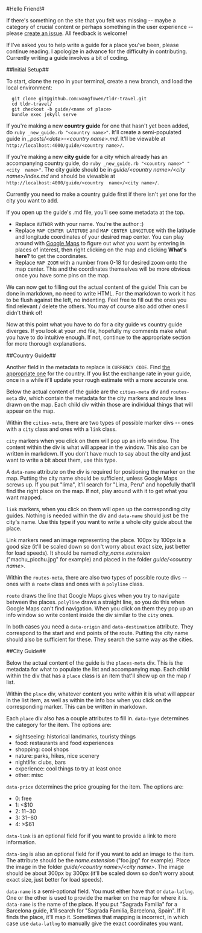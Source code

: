 #Hello Friend!#

If there's something on the site that you felt was missing -- maybe a category 
of crucial content or perhaps something in the user experience -- please [create 
an issue](https://github.com/wangfowen/tldr-travel/issues). All feedback is 
welcome!

If I've asked you to help write a guide for a place you've been, please continue 
reading. I apologize in advance for the difficulty in contributing. Currently 
writing a guide involves a bit of coding.

##Initial Setup##

To start, clone the repo in your terminal, create a new branch, and load the 
local environment:

```
  git clone git@github.com:wangfowen/tldr-travel.git
  cd tldr-travel/
  git checkout -b guide/<name of place>
  bundle exec jekyll serve
```

If you're making a new __country guide__ for one that hasn't yet been added, do 
`ruby _new_guide.rb "<country name>"`. It'll create a semi-populated guide in 
_\_posts/\<date\>-\<country name\>.md_. It'll be viewable at 
`http://localhost:4000/guide/<country name>/`.

If you're making a new __city guide__ for a city which already has an 
accompanying country guide, do `ruby _new_guide.rb "<country name>" "<city 
name>"`.  The city guide should be in _guide/\<country name\>/\<city 
name\>/index.md_ and should be viewable at `http://localhost:4000/guide/<country 
name>/<city name>/`.

Currently you need to make a country guide first if there isn't yet one for the 
city you want to add.

If you open up the guide's .md file, you'll see some metadata at the top.

- Replace `AUTHOR` with your name. You're the author :)
- Replace `MAP CENTER LATITUDE` and `MAP CENTER LONGITUDE` with the latitude and 
longitude coordinates of your desired map center. You can play around with 
[Google Maps](https://www.google.com/maps) to figure out what you want by 
entering in places of interest, then right clicking on the map and clicking 
__What's here?__ to get the coordinates.
- Replace `MAP ZOOM` with a number from 0-18 for desired zoom onto the map 
center. This and the coordinates themselves will be more obvious once you have 
some pins on the map.

We can now get to filling out the actual content of the guide! This can be done 
in markdown, no need to write HTML. For the markdown to work it has to be flush 
against the left, no indenting. Feel free to fill out the ones you find relevant 
/ delete the others. You may of course also add other ones I didn't think of!

Now at this point what you have to do for a city guide vs country guide 
diverges. If you look at your .md file, hopefully my comments make what you have 
to do intuitive enough. If not, continue to the appropriate section for more 
thorough explanations.

##Country Guide##

Another field in the metadata to replace is `CURRENCY CODE`. Find [the 
appropriate one](http://www.xe.com/iso4217.php#A) for the country. If you list 
the exchange rate in your guide, once in a while it'll update your rough 
estimate with a more accurate one.

Below the actual content of the guide are the `cities-meta` div and 
`routes-meta` div, which contain the metadata for the city markers and route 
lines drawn on the map. Each child div within those are individual things that 
will appear on the map.

Within the `cities-meta`, there are two types of possible marker divs -- ones 
with a `city` class and ones with a `link` class.

`city` markers when you click on them will pop up an info window. The content 
within the div is what will appear in the window. This also can be written in 
markdown. If you don't have much to say about the city and just want to write a 
bit about them, use this type.

A `data-name` attribute on the div is required for positioning the marker on the 
map. Putting the city name should be sufficient, unless Google Maps screws up. 
If you put "lima", it'll search for "Lima, Peru" and hopefully that'll find the 
right place on the map. If not, play around with it to get what you want mapped.

`link` markers, when you click on them will open up the corresponding city 
guides. Nothing is needed within the div and `data-name` should just be the 
city's name. Use this type if you want to write a whole city guide about the 
place.

Link markers need an image representing the place. 100px by 100px is a good size 
(it'll be scaled down so don't worry about exact size, just better for load 
speeds). It should be named _city_name.extension_ ("machu_picchu.jpg" for 
example) and placed in the folder _guide/\<country name\>_.

Within the `routes-meta`, there are also two types of possible route divs -- 
ones with a `route` class and ones with a `polyline` class. 

`route` draws the line that Google Maps gives when you try to navigate between 
the places. `polyline` draws a straight line, so you do this when Google Maps 
can't find navigation. When you click on them they pop up an info window so 
write content inside the div similar to the `city` ones.

In both cases you need a `data-origin` and `data-destination` attribute. They 
correspond to the start and end points of the route. Putting the city name 
should also be sufficient for these. They search the same way as the cities.

##City Guide##

Below the actual content of the guide is the `places-meta` div. This is the 
metadata for what to populate the list and accompanying map. Each child within 
the div that has a `place` class is an item that'll show up on the map / list.

Within the `place` div, whatever content you write within it is what will appear 
in the list item, as well as within the info box when you click on the 
corresponding marker. This can be written in markdown.

Each `place` div also has a couple attributes to fill in. `data-type` determines 
the category for the item. The options are:

- sightseeing: historical landmarks, touristy things
- food: restaurants and food experiences
- shopping: cool shops
- nature: parks, hikes, nice scenery
- nightlife: clubs, bars
- experience: cool things to try at least once
- other: misc

`data-price` determines the price grouping for the item. The options are:

- 0: free
- 1: <$10
- 2: $11-$30
- 3: $31-$60
- 4: >$61

`data-link` is an optional field for if you want to provide a link to more 
information.

`data-img` is also an optional field for if you want to add an image to the 
item. The attribute should be the _name.extension_ ("foo.jpg" for example). 
Place the image in the folder _guide/\<country name\>/\<city name\>_. The image 
should be about 300px by 300px (it'll be scaled down so don't worry about exact 
size, just better for load speeds).

`data-name` is a semi-optional field. You must either have that or 
`data-latlng`. One or the other is used to provide the marker on the map for 
where it is. `data-name` is the name of the place. If you put "Sagrada Familia" 
for a Barcelona guide, it'll search for "Sagrada Familia, Barcelona, Spain". If 
  it finds the place, it'll map it. Sometimes that mapping is incorrect, in 
  which case use `data-latlng` to manually give the exact coordinates you want.

